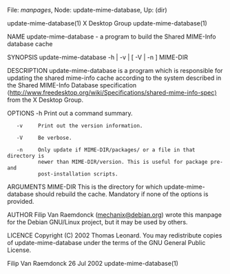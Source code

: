 File: *manpages*,  Node: update-mime-database,  Up: (dir)


update-mime-database(1)         X Desktop Group        update-mime-database(1)



NAME
       update-mime-database - a program to build the Shared MIME-Info database
       cache


SYNOPSIS
       update-mime-database -h | -v | [ -V | -n ] MIME-DIR


DESCRIPTION
       update-mime-database is a program which is responsible for updating the
       shared  mime-info cache according to the system described in the Shared
       MIME-Info                    Database                     specification
       ⟨http://www.freedesktop.org/wiki/Specifications/shared-mime-info-spec⟩
       from the X Desktop Group.


OPTIONS
       -h     Print out a command summary.

       -v     Print out the version information.

       -V     Be verbose.

       -n     Only update if MIME-DIR/packages/ or a file in that directory is
              newer than MIME-DIR/version. This is useful for package pre- and
              post-installation scripts.


ARGUMENTS
       MIME-DIR
              This is the  directory  for  which  update-mime-database  should
              rebuild the cache. Mandatory if none of the options is provided.


AUTHOR
       Filip  Van  Raemdonck  (mechanix@debian.org) wrote this manpage for the
       Debian GNU/Linux project, but it may be used by others.


LICENCE
       Copyright (C) 2002 Thomas Leonard.
       You may redistribute copies of update-mime-database under the terms  of
       the GNU General Public License.




Filip Van Raemdonck               26 Jul 2002          update-mime-database(1)
